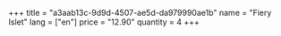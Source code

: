 +++
title = "a3aab13c-9d9d-4507-ae5d-da979990ae1b"
name = "Fiery Islet"
lang = ["en"]
price = "12.90"
quantity = 4
+++
